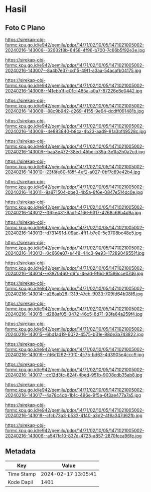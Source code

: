 # Hasil

## Foto C Plano

https://sirekap-obj-formc.kpu.go.id/e942/pemilu/pdpr/14/71/02/10/05/1471021005002-20240216-143006--32632f8b-6458-4f96-b700-7c66b5f92e3e.jpg

https://sirekap-obj-formc.kpu.go.id/e942/pemilu/pdpr/14/71/02/10/05/1471021005002-20240216-143007--8a4b7e37-cd15-49f1-a3aa-54acafb04175.jpg

https://sirekap-obj-formc.kpu.go.id/e942/pemilu/pdpr/14/71/02/10/05/1471021005002-20240216-143008--f41ebb1f-e01c-485a-a0a7-87226e6e0442.jpg

https://sirekap-obj-formc.kpu.go.id/e942/pemilu/pdpr/14/71/02/10/05/1471021005002-20240216-143008--88c9b942-d269-4155-9e64-dcdff091481b.jpg

https://sirekap-obj-formc.kpu.go.id/e942/pemilu/pdpr/14/71/02/10/05/1471021005002-20240216-143009--4e883840-b8ca-4b23-aad9-91a3bf49528c.jpg

https://sirekap-obj-formc.kpu.go.id/e942/pemilu/pdpr/14/71/02/10/05/1471021005002-20240216-143009--baa3e472-38ed-45be-b39a-3e1fa2b0a2cd.jpg

https://sirekap-obj-formc.kpu.go.id/e942/pemilu/pdpr/14/71/02/10/05/1471021005002-20240216-143010--23f8fe80-f85f-4ef2-a027-0bf7c89e42b4.jpg

https://sirekap-obj-formc.kpu.go.id/e942/pemilu/pdpr/14/71/02/10/05/1471021005002-20240216-143011--9a971504-bbe3-4b5a-8f6e-0847e514dc0e.jpg

https://sirekap-obj-formc.kpu.go.id/e942/pemilu/pdpr/14/71/02/10/05/1471021005002-20240216-143012--ff65e431-9adf-4166-9317-4268c69b4d9a.jpg

https://sirekap-obj-formc.kpu.go.id/e942/pemilu/pdpr/14/71/02/10/05/1471021005002-20240216-143013--d731491d-09ad-4ff1-b7e0-5e3708bc48e5.jpg

https://sirekap-obj-formc.kpu.go.id/e942/pemilu/pdpr/14/71/02/10/05/1471021005002-20240216-143013--0c668e07-e448-44c3-9e93-17289049551f.jpg

https://sirekap-obj-formc.kpu.go.id/e942/pemilu/pdpr/14/71/02/10/05/1471021005002-20240216-143014--e3870460-d6fd-4ead-9f6d-9f596cce07d6.jpg

https://sirekap-obj-formc.kpu.go.id/e942/pemilu/pdpr/14/71/02/10/05/1471021005002-20240216-143014--a26aab28-f319-47eb-9033-709fd64b08f6.jpg

https://sirekap-obj-formc.kpu.go.id/e942/pemilu/pdpr/14/71/02/10/05/1471021005002-20240216-143015--d288af05-0472-46c5-8d71-93fe64a259f4.jpg

https://sirekap-obj-formc.kpu.go.id/e942/pemilu/pdpr/14/71/02/10/05/1471021005002-20240216-143015--6bd1ad19-6072-4575-b31e-88de3a743822.jpg

https://sirekap-obj-formc.kpu.go.id/e942/pemilu/pdpr/14/71/02/10/05/1471021005002-20240216-143016--7d6c1262-70f0-4c75-bd63-4d3905e4ccc9.jpg

https://sirekap-obj-formc.kpu.go.id/e942/pemilu/pdpr/14/71/02/10/05/1471021005002-20240216-143017--cc12d3fc-824f-4bed-951b-9008cdb35ab8.jpg

https://sirekap-obj-formc.kpu.go.id/e942/pemilu/pdpr/14/71/02/10/05/1471021005002-20240216-143017--4a78c4db-1b1c-496e-9f5a-6f3ae477a7a5.jpg

https://sirekap-obj-formc.kpu.go.id/e942/pemilu/pdpr/14/71/02/10/05/1471021005002-20240216-143018--cfcb73a3-b533-4140-a3d2-4f6a347d62fb.jpg

https://sirekap-obj-formc.kpu.go.id/e942/pemilu/pdpr/14/71/02/10/05/1471021005002-20240216-143006--a547fc10-837d-4725-a857-2870fcca96fe.jpg


## Metadata

| Key        | Value               |
| ---------- | ------------------- |
| Time Stamp | 2024-02-17 13:05:41 |
| Kode Dapil | 1401                |




